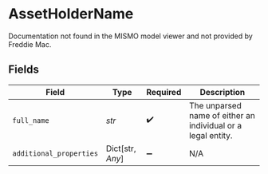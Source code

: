 # AssetHolderName

Documentation not found in the MISMO model viewer and not provided by Freddie Mac.


## Fields

| Field                                                        | Type                                                         | Required                                                     | Description                                                  |
| ------------------------------------------------------------ | ------------------------------------------------------------ | ------------------------------------------------------------ | ------------------------------------------------------------ |
| `full_name`                                                  | *str*                                                        | :heavy_check_mark:                                           | The unparsed name of either an individual or a legal entity. |
| `additional_properties`                                      | Dict[str, *Any*]                                             | :heavy_minus_sign:                                           | N/A                                                          |